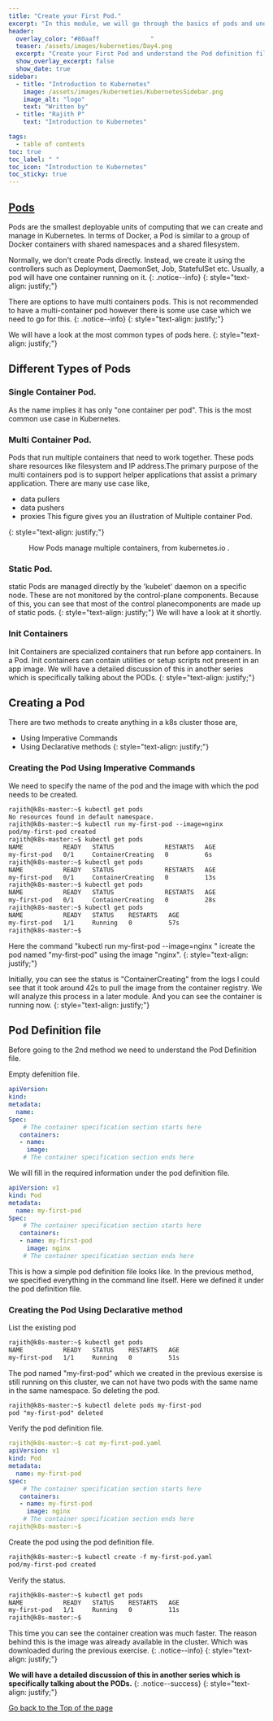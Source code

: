 ```yaml
---
title: "Create your First Pod."
excerpt: "In this module, we will go through the basics of pods and understand the structure of pod definition."
header:
  overlay_color: "#80aaff              "
  teaser: /assets/images/kuberneties/Day4.png
  excerpt: "Create your First Pod and understand the Pod definition file."
  show_overlay_excerpt: false
  show_date: true
sidebar:
  - title: "Introduction to Kubernetes"
    image: /assets/images/kuberneties/KubernetesSidebar.png
    image_alt: "logo"
    text: "Written by"
  - title: "Rajith P"
    text: "Introduction to Kubernetes"

tags:
  - table of contents
toc: true
toc_label: " "
toc_icon: "Introduction to Kubernetes"
toc_sticky: true
---
```


## [Pods](https://kubernetes.io/docs/concepts/workloads/pods/#using-pods)

Pods are the smallest deployable units of computing that we can create and manage in Kubernetes. In terms of Docker, a Pod is similar to a group of Docker containers with shared namespaces and a shared filesystem.

Normally, we don't create Pods directly. Instead, we create it using the controllers such as Deployment, DaemonSet, Job, StatefulSet etc. Usually, a pod will have one container running on it. 
{: .notice--info}
{: style="text-align: justify;"}


There are options to have multi containers pods. This is not recommended to have a multi-container pod however there is some use case which we need to go for this.
{: .notice--info}
{: style="text-align: justify;"}

We will have a look at the most common types of pods here.
{: style="text-align: justify;"}

## Different Types of Pods 

### Single Container Pod.

As the name implies it has only "one container per pod". This is the most common use case in Kubernetes.

### Multi Container Pod.

Pods that run multiple containers that need to work together. These pods share resources like filesystem and IP address.The primary purpose of the multi containers pod is to support helper applications that assist a primary application. There are many use case like,
* data pullers
* data pushers
* proxies
This figure gives you an illustration of Multiple container Pod.

{: style="text-align: justify;"}

<figure class="align-center">
  <img src="{{https://d33wubrfki0l68.cloudfront.net}}/aecab1f649bc640ebef1f05581bfcc91a48038c4/728d6/images/docs/pod.svg" alt="">
  <figcaption>How Pods manage multiple containers, from kubernetes.io .</figcaption>
</figure> 


### Static Pod.

static Pods are managed directly by the 'kubelet' daemon on a specific node. These are not monitored by the control-plane components. Because of this, you can see that most of the control planecomponents are made up of static pods.
{: style="text-align: justify;"}
We will have a look at it shortly.

### Init Containers

Init Containers are specialized containers that run before app containers. In a Pod. Init containers can contain utilities or setup scripts not present in an app image. We will have a detailed discussion of this in another series which is specifically talking about the PODs.
{: style="text-align: justify;"}
## Creating a Pod

There are two methods to create anything in a k8s cluster those are, 

* Using Imperative Commands
* Using Declarative methods
{: style="text-align: justify;"}

### Creating the Pod Using Imperative Commands

We need to specify the name of the pod and the image with which the pod needs to be created.

```markdown
rajith@k8s-master:~$ kubectl get pods
No resources found in default namespace.
rajith@k8s-master:~$ kubectl run my-first-pod --image=nginx 
pod/my-first-pod created
rajith@k8s-master:~$ kubectl get pods
NAME           READY   STATUS              RESTARTS   AGE
my-first-pod   0/1     ContainerCreating   0          6s
rajith@k8s-master:~$ kubectl get pods
NAME           READY   STATUS              RESTARTS   AGE
my-first-pod   0/1     ContainerCreating   0          13s
rajith@k8s-master:~$ kubectl get pods
NAME           READY   STATUS              RESTARTS   AGE
my-first-pod   0/1     ContainerCreating   0          28s
rajith@k8s-master:~$ kubectl get pods
NAME           READY   STATUS    RESTARTS   AGE
my-first-pod   1/1     Running   0          57s
rajith@k8s-master:~$ 
```
Here the command "kubectl run my-first-pod --image=nginx " icreate the pod named "my-first-pod" using the image "nginx". 
{: style="text-align: justify;"}

Initially, you can see the status is "ContainerCreating" from the logs I could see that it took around 42s to pull the image from the container registry. We will analyze this process in a later module. And you can see the container is running now. 
{: style="text-align: justify;"}

## Pod Definition file

Before going to the 2nd method we need to understand the Pod Definition file.

Empty defenition file. 

```yaml
apiVersion: 
kind: 
metadata:
  name: 
Spec:
    # The container specification section starts here
   containers:
   - name: 
     image: 
    # The container specification section ends here
```
We will fill in the required information under the pod definition file.

```yaml
apiVersion: v1
kind: Pod
metadata:
  name: my-first-pod
Spec:
    # The container specification section starts here
   containers:
   - name: my-first-pod
     image: nginx
    # The container specification section ends here
```
This is how a simple pod definition file looks like. In the previous method, we specified everything in the command line itself. Here we defined it under the pod definition file.
### Creating the Pod Using Declarative method


List the existing pod 
```markdown
rajith@k8s-master:~$ kubectl get pods
NAME           READY   STATUS    RESTARTS   AGE
my-first-pod   1/1     Running   0          51s
```
The pod named "my-first-pod" which we created in the previous exersise is still running on this cluster, we can not have two pods with the same name in the same namespace. So deleting the pod.
```markdown
rajith@k8s-master:~$ kubectl delete pods my-first-pod 
pod "my-first-pod" deleted
```
Verify the pod definition file.

```yaml
rajith@k8s-master:~$ cat my-first-pod.yaml
apiVersion: v1
kind: Pod
metadata:
  name: my-first-pod
spec:
    # The container specification section starts here
   containers:
   - name: my-first-pod
     image: nginx
    # The container specification section ends here
rajith@k8s-master:~$ 
```

Create the pod using the pod definition file.

```markdown
rajith@k8s-master:~$ kubectl create -f my-first-pod.yaml 
pod/my-first-pod created
```

Verify the status.

```markdown
rajith@k8s-master:~$ kubectl get pods 
NAME           READY   STATUS    RESTARTS   AGE
my-first-pod   1/1     Running   0          11s
rajith@k8s-master:~$ 
```
This time you can see the container creation was much faster. The reason behind this is the image was already available in the cluster. Which was downloaded during the previous exercise.
{: .notice--info}
{: style="text-align: justify;"}

**We will have a detailed discussion of this in another series which is specifically talking about the PODs.**
{: .notice--success}
{: style="text-align: justify;"}

<div markdown="0"><a href="#" class="btn btn--success">Go back to the Top of the page </a></div>




